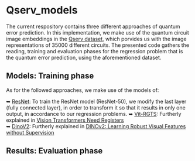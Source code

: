 # Qserv_models

The current respository contains three different approaches of quantum error prediction. In this implementation, we make use of the quantum circuit image embeddings in the [Qserv dataset](https://github.com/Jongarde/Qserv_dataset), which porvides us with the image representations of 35000 different circuits. The presented code gathers the reading, training and evaluation phases for the regression problem that is the quantum error prediction, using the aforementioned dataset.

## Models: Training phase

As for the followed approaches, we make use of the models of:

➥ [ResNet](https://github.com/pytorch/vision/blob/main/torchvision/models/resnet.py): To train the ResNet model (ResNet-50), we modify the last layer (fully connected layer), in order to transform it so that it results in only one output, in accordance to our regression problems.
➥ [Vit-RGTS](https://github.com/kyegomez/Vit-RGTS): Furtherly explained in [Vision Transformers Need Registers](https://arxiv.org/abs/2309.16588)  
➥ [DinoV2](https://github.com/facebookresearch/dinov2): Furtherly explained in [DINOv2: Learning Robust Visual Features without Supervision](https://arxiv.org/abs/2304.07193)

## Results: Evaluation phase
